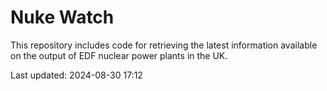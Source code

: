 # Nuke Watch

This repository includes code for retrieving the latest information available on the output of EDF nuclear power plants in the UK.

Last updated: 2024-08-30 17:12